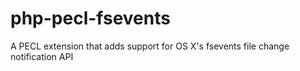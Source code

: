 php-pecl-fsevents
=================

A PECL extension that adds support for OS X's fsevents file change notification API
